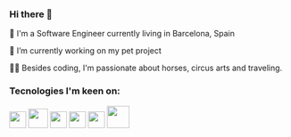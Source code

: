 ### Hi there 👋

🏮 I'm a Software Engineer currently living in Barcelona, Spain

🔭 I’m currently working on my pet project

🤸‍♀️ Besides coding, I'm passionate about horses, circus arts and traveling.

### Tecnologies I'm keen on:
  <div display="flex">
    <img width="30px" src="https://cdn.worldvectorlogo.com/logos/angular-icon.svg"/>
    <img width="35px" src="https://upload.wikimedia.org/wikipedia/commons/thumb/4/4c/Typescript_logo_2020.svg/1024px-Typescript_logo_2020.svg.png" />
    <img width="30px" src="https://www.pinpng.com/pngs/m/208-2082662_logo-nestjs-nest-js-hd-png-download.png" />
    <img width="30px" src="https://upload.wikimedia.org/wikipedia/commons/1/17/GraphQL_Logo.svg" />
    <img width="30px" src="https://upload.wikimedia.org/wikipedia/commons/a/a7/React-icon.svg" />
    <img width="40px" src="https://e7.pngegg.com/pngimages/722/830/png-clipart-node-js-javascript-asynchronous-i-o-chrome-v8-event-driven-programming-others-miscellaneous-angle.png" />
  <div>



<!--
**thaistcosta/thaistcosta** is a ✨ _special_ ✨ repository because its `README.md` (this file) appears on your GitHub profile.

Here are some ideas to get you started:

- 🔭 I’m currently working on ...
- 🌱 I’m currently learning ...
- 👯 I’m looking to collaborate on ...
- 🤔 I’m looking for help with ...
- 💬 Ask me about ...
- 📫 How to reach me: ...
- 😄 Pronouns: ...
- ⚡ Fun fact: ...
-->
